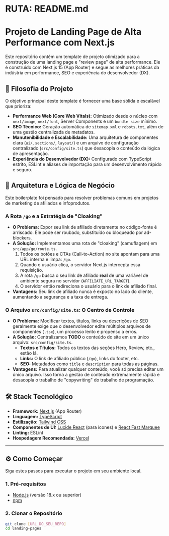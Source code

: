 # RUTA: README.md
# Projeto de Landing Page de Alta Performance com Next.js

Este repositório contém um template de projeto otimizado para a construção de uma landing page e "review page" de alta performance. Ele é construído com Next.js 15 (App Router) e segue as melhores práticas da indústria em performance, SEO e experiência do desenvolvedor (DX).

## 🚀 Filosofia do Projeto

O objetivo principal deste template é fornecer uma base sólida e escalável que prioriza:

-   **Performance Web (Core Web Vitals):** Otimizado desde o núcleo com `next/image`, `next/font`, Server Components e um `bundle size` mínimo.
-   **SEO Técnico:** Geração automática de `sitemap.xml` e `robots.txt`, além de uma gestão centralizada de metadatos.
-   **Manutenibilidade e Escalabilidade:** Uma arquitetura de componentes clara (`ui/`, `sections/`, `layout/`) e um arquivo de configuração centralizado (`src/config/site.ts`) que desacopla o conteúdo da lógica de apresentação.
-   **Experiência do Desenvolvedor (DX):** Configurado com TypeScript estrito, ESLint e aliases de importação para um desenvolvimento rápido e seguro.

## 🧠 Arquitetura e Lógica de Negócio

Este boilerplate foi pensado para resolver problemas comuns em projetos de marketing de afiliados e infoprodutos.

### A Rota `/go` e a Estratégia de "Cloaking"

-   **O Problema:** Expor seu link de afiliado diretamente no código-fonte é arriscado. Ele pode ser roubado, substituído ou bloqueado por ad-blockers.
-   **A Solução:** Implementamos uma rota de "cloaking" (camuflagem) em `src/app/go/route.ts`.
    1.  Todos os botões e CTAs (Call-to-Action) no site apontam para uma URL interna e limpa: `/go`.
    2.  Quando o usuário clica, o servidor Next.js intercepta essa requisição.
    3.  A rota `/go` busca o seu link de afiliado **real** de uma variável de ambiente segura no servidor (`AFFILIATE_URL_TARGET`).
    4.  O servidor então redireciona o usuário para o link de afiliado final.
-   **Vantagens:** Seu link de afiliado nunca é exposto no lado do cliente, aumentando a segurança e a taxa de entrega.

### O Arquivo `src/config/site.ts`: O Centro de Controle

-   **O Problema:** Modificar textos, títulos, links ou descrições de SEO geralmente exige que o desenvolvedor edite múltiplos arquivos de componentes (`.tsx`), um processo lento e propenso a erros.
-   **A Solução:** Centralizamos **TODO** o conteúdo do site em um único arquivo: `src/config/site.ts`.
    -   **Textos e Títulos:** Todos os textos das seções Hero, Review, etc., estão lá.
    -   **Links:** O link de afiliado público (`/go`), links do footer, etc.
    -   **SEO:** Metadados como `title` e `description` para todas as páginas.
-   **Vantagens:** Para atualizar qualquer conteúdo, você só precisa editar um único arquivo. Isso torna a gestão de conteúdo extremamente rápida e desacopla o trabalho de "copywriting" do trabalho de programação.

## 🛠️ Stack Tecnológico

-   **Framework:** [Next.js](https://nextjs.org/) (App Router)
-   **Linguagem:** [TypeScript](https://www.typescriptlang.org/)
-   **Estilização:** [Tailwind CSS](https://tailwindcss.com/)
-   **Componentes de UI:** [Lucide React](https://lucide.dev/) (para ícones) e [React Fast Marquee](https://www.react-fast-marquee.com/)
-   **Linting:** ESLint
-   **Hospedagem Recomendada:** [Vercel](https://vercel.com/)

---

## ⚙️ Como Começar

Siga estes passos para executar o projeto em seu ambiente local.

### 1. Pré-requisitos

-   [Node.js](https://nodejs.org/en/) (versão 18.x ou superior)
-   [npm](https://www.npmjs.com/)

### 2. Clonar o Repositório

```bash
git clone [URL_DO_SEU_REPO]
cd landing-pages